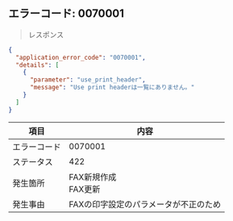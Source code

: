## エラーコード: 0070001

> レスポンス

```json
{
  "application_error_code": "0070001",
  "details": [
    {
      "parameter": "use_print_header",
      "message": "Use print headerは一覧にありません。"
    }
  ]
}
```



| 項目|内容|
--- | ---
エラーコード|0070001
ステータス|422
発生箇所|FAX新規作成<br />FAX更新
発生事由| FAXの印字設定のパラメータが不正のため

